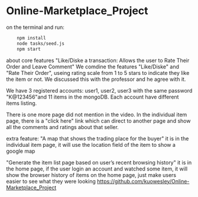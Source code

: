 # Online-Marketplace_Project
on the terminal and run:
```bash
	npm install
	node tasks/seed.js
	npm start
```

about core features "Like/Diske a transaction: Allows the user to Rate Their Order and Leave Comment"
We comdine the features "Like/Diske" and "Rate Their Order", useing rating scale from 1 to 5 stars to indicate
they like the item or not.
We discussed this with the professor and he agree with it.

We have 3 registered accounts: user1, user2, user3 with the same password "K@123456"and 11 items in the mongoDB.
Each account have different items listing.

There is one more page did not mention in the video.
In the individual item page, there is a "click here" link which can direct to another page and show
all the comments and ratings about that seller.

extra feature:
"A map that shows the trading place for the buyer"
it is in the individual item page, it will use the location field of the item to show a google map

"Generate the item list page based on user’s recent browsing history"
it is in the home page, if the user login an account and watched some item, 
it will show the browser history of items on the home page, just make users easier to see what they were looking
https://github.com/kuowesley/Online-Marketplace_Project

